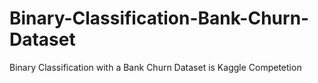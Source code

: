 # Binary-Classification-Bank-Churn-Dataset
Binary Classification with a Bank Churn Dataset is Kaggle Competetion
